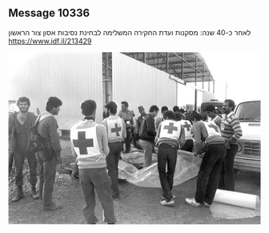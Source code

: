 ## Message 10336

לאחר כ-40 שנה:
מסקנות ועדת החקירה המשלימה לבחינת נסיבות אסון צור הראשון
https://www.idf.il/213429

![Photo](10336/10336_photo.jpg)
